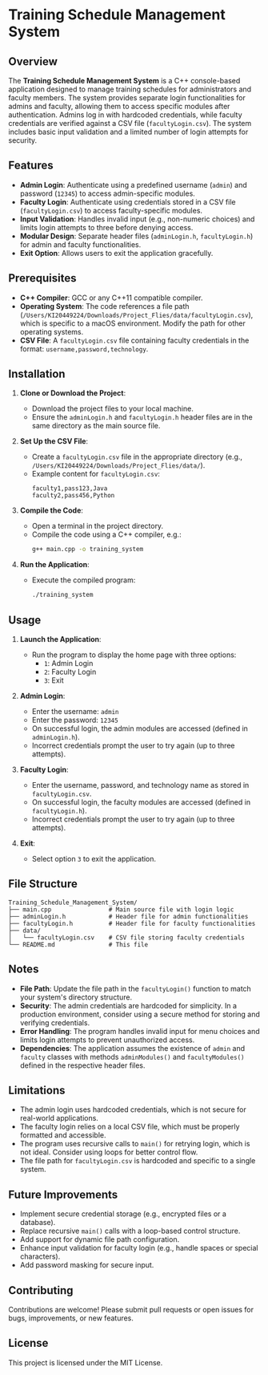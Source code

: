 # Training Schedule Management System

## Overview
The **Training Schedule Management System** is a C++ console-based application designed to manage training schedules for administrators and faculty members. The system provides separate login functionalities for admins and faculty, allowing them to access specific modules after authentication. Admins log in with hardcoded credentials, while faculty credentials are verified against a CSV file (`facultyLogin.csv`). The system includes basic input validation and a limited number of login attempts for security.

## Features
- **Admin Login**: Authenticate using a predefined username (`admin`) and password (`12345`) to access admin-specific modules.
- **Faculty Login**: Authenticate using credentials stored in a CSV file (`facultyLogin.csv`) to access faculty-specific modules.
- **Input Validation**: Handles invalid input (e.g., non-numeric choices) and limits login attempts to three before denying access.
- **Modular Design**: Separate header files (`adminLogin.h`, `facultyLogin.h`) for admin and faculty functionalities.
- **Exit Option**: Allows users to exit the application gracefully.

## Prerequisites
- **C++ Compiler**: GCC or any C++11 compatible compiler.
- **Operating System**: The code references a file path (`/Users/KI20449224/Downloads/Project_Flies/data/facultyLogin.csv`), which is specific to a macOS environment. Modify the path for other operating systems.
- **CSV File**: A `facultyLogin.csv` file containing faculty credentials in the format: `username,password,technology`.

## Installation
1. **Clone or Download the Project**:
   - Download the project files to your local machine.
   - Ensure the `adminLogin.h` and `facultyLogin.h` header files are in the same directory as the main source file.

2. **Set Up the CSV File**:
   - Create a `facultyLogin.csv` file in the appropriate directory (e.g., `/Users/KI20449224/Downloads/Project_Flies/data/`).
   - Example content for `facultyLogin.csv`:
     ```
     faculty1,pass123,Java
     faculty2,pass456,Python
     ```

3. **Compile the Code**:
   - Open a terminal in the project directory.
   - Compile the code using a C++ compiler, e.g.:
     ```bash
     g++ main.cpp -o training_system
     ```

4. **Run the Application**:
   - Execute the compiled program:
     ```bash
     ./training_system
     ```

## Usage
1. **Launch the Application**:
   - Run the program to display the home page with three options:
     - `1`: Admin Login
     - `2`: Faculty Login
     - `3`: Exit

2. **Admin Login**:
   - Enter the username: `admin`
   - Enter the password: `12345`
   - On successful login, the admin modules are accessed (defined in `adminLogin.h`).
   - Incorrect credentials prompt the user to try again (up to three attempts).

3. **Faculty Login**:
   - Enter the username, password, and technology name as stored in `facultyLogin.csv`.
   - On successful login, the faculty modules are accessed (defined in `facultyLogin.h`).
   - Incorrect credentials prompt the user to try again (up to three attempts).

4. **Exit**:
   - Select option `3` to exit the application.

## File Structure
```
Training_Schedule_Management_System/
├── main.cpp                # Main source file with login logic
├── adminLogin.h            # Header file for admin functionalities
├── facultyLogin.h          # Header file for faculty functionalities
├── data/
│   └── facultyLogin.csv    # CSV file storing faculty credentials
└── README.md               # This file
```

## Notes
- **File Path**: Update the file path in the `facultyLogin()` function to match your system's directory structure.
- **Security**: The admin credentials are hardcoded for simplicity. In a production environment, consider using a secure method for storing and verifying credentials.
- **Error Handling**: The program handles invalid input for menu choices and limits login attempts to prevent unauthorized access.
- **Dependencies**: The application assumes the existence of `admin` and `faculty` classes with methods `adminModules()` and `facultyModules()` defined in the respective header files.

## Limitations
- The admin login uses hardcoded credentials, which is not secure for real-world applications.
- The faculty login relies on a local CSV file, which must be properly formatted and accessible.
- The program uses recursive calls to `main()` for retrying login, which is not ideal. Consider using loops for better control flow.
- The file path for `facultyLogin.csv` is hardcoded and specific to a single system.

## Future Improvements
- Implement secure credential storage (e.g., encrypted files or a database).
- Replace recursive `main()` calls with a loop-based control structure.
- Add support for dynamic file path configuration.
- Enhance input validation for faculty login (e.g., handle spaces or special characters).
- Add password masking for secure input.

## Contributing
Contributions are welcome! Please submit pull requests or open issues for bugs, improvements, or new features.

## License
This project is licensed under the MIT License.
